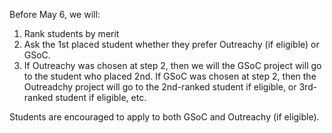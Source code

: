 Before May 6, we will:
1. Rank students by merit
2. Ask the 1st placed student whether they prefer Outreachy (if eligible) or GSoC.
3. If Outreachy was chosen at step 2, then we will the GSoC project will go to the student who placed 2nd. If GSoC was chosen at step 2, then the Outreadchy project will go to the 2nd-ranked student if eligible, or 3rd-ranked student if eligible, etc.

Students are encouraged to apply to both GSoC and Outreachy (if eligible).